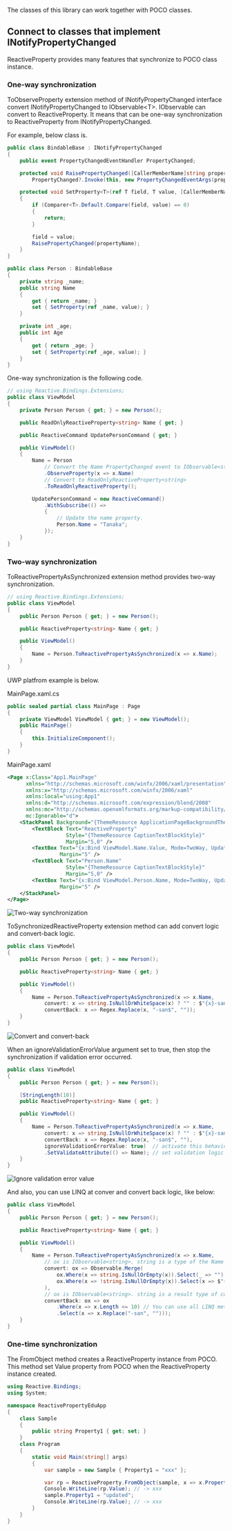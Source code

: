 The classes of this library can work together with POCO classes.

## Connect to classes that implement INotifyPropertyChanged

ReactiveProperty provides many features that synchronize to POCO class instance.

### One-way synchronization

ToObserveProperty extension method of INotifyPropertyChanged interface convert INotifyPropertyChanged to IObservable&lt;T&gt;.
IObservable can convert to ReactiveProperty. It means that can be one-way synchronization to ReactiveProperty from INotifyPropertyChanged.

For example, below class is.

```csharp
public class BindableBase : INotifyPropertyChanged
{
    public event PropertyChangedEventHandler PropertyChanged;

    protected void RaisePropertyChanged([CallerMemberName]string propertyName = null) =>
        PropertyChanged?.Invoke(this, new PropertyChangedEventArgs(propertyName));

    protected void SetProperty<T>(ref T field, T value, [CallerMemberName]string propertyName = null)
    {
        if (Comparer<T>.Default.Compare(field, value) == 0)
        {
            return;
        }

        field = value;
        RaisePropertyChanged(propertyName);
    }
}

public class Person : BindableBase
{
    private string _name;
    public string Name
    {
        get { return _name; }
        set { SetProperty(ref _name, value); }
    }

    private int _age;
    public int Age
    {
        get { return _age; }
        set { SetProperty(ref _age, value); }
    }
}
```

One-way synchronization is the following code.

```csharp
// using Reactive.Bindings.Extensions;
public class ViewModel
{
    private Person Person { get; } = new Person();

    public ReadOnlyReactiveProperty<string> Name { get; }

    public ReactiveCommand UpdatePersonCommand { get; }

    public ViewModel()
    {
        Name = Person
            // Convert the Name PropertyChanged event to IObservable<string>
            .ObserveProperty(x => x.Name)
            // Convert to ReadOnlyReactiveProperty<string>
            .ToReadOnlyReactiveProperty();

        UpdatePersonCommand = new ReactiveCommand()
            .WithSubscribe(() =>
            {
                // Update the name property.
                Person.Name = "Tanaka";
            });
    }
}
```

### Two-way synchronization

ToReactivePropertyAsSynchronized extension method provides two-way synchronization.

```csharp
// using Reactive.Bindings.Extensions;
public class ViewModel
{
    public Person Person { get; } = new Person();

    public ReactiveProperty<string> Name { get; }

    public ViewModel()
    {
        Name = Person.ToReactivePropertyAsSynchronized(x => x.Name);
    }
}
```

UWP platfrom example is below.

MainPage.xaml.cs

```csharp
public sealed partial class MainPage : Page
{
    private ViewModel ViewModel { get; } = new ViewModel();
    public MainPage()
    {
        this.InitializeComponent();
    }
}
```

MainPage.xaml

```xml
<Page x:Class="App1.MainPage"
      xmlns="http://schemas.microsoft.com/winfx/2006/xaml/presentation"
      xmlns:x="http://schemas.microsoft.com/winfx/2006/xaml"
      xmlns:local="using:App1"
      xmlns:d="http://schemas.microsoft.com/expression/blend/2008"
      xmlns:mc="http://schemas.openxmlformats.org/markup-compatibility/2006"
      mc:Ignorable="d">
    <StackPanel Background="{ThemeResource ApplicationPageBackgroundThemeBrush}">
        <TextBlock Text="ReactiveProperty"
                   Style="{ThemeResource CaptionTextBlockStyle}"
                   Margin="5,0" />
        <TextBox Text="{x:Bind ViewModel.Name.Value, Mode=TwoWay, UpdateSourceTrigger=PropertyChanged}"
                 Margin="5" />
        <TextBlock Text="Person.Name"
                   Style="{ThemeResource CaptionTextBlockStyle}"
                   Margin="5,0" />
        <TextBox Text="{x:Bind ViewModel.Person.Name, Mode=TwoWay, UpdateSourceTrigger=PropertyChanged}"
                 Margin="5" />
    </StackPanel>
</Page>
```

![Two-way synchronization](./images/work-together-with-poco-two-way-synchronization.gif)

ToSynchronizedReactiveProperty extension method can add convert logic and convert-back logic.

```csharp
public class ViewModel
{
    public Person Person { get; } = new Person();

    public ReactiveProperty<string> Name { get; }

    public ViewModel()
    {
        Name = Person.ToReactivePropertyAsSynchronized(x => x.Name,
            convert: x => string.IsNullOrWhiteSpace(x) ? "" : $"{x}-san",
            convertBack: x => Regex.Replace(x, "-san$", ""));
    }
}
```

![Convert and convert-back](./images/work-together-with-poco-two-way-synchronization-and-convert.gif)

When an ignoreValidationErrorValue argument set to true, then stop the synchronization if validation error occurred.

```csharp
public class ViewModel
{
    public Person Person { get; } = new Person();

    [StringLength(10)]
    public ReactiveProperty<string> Name { get; }

    public ViewModel()
    {
        Name = Person.ToReactivePropertyAsSynchronized(x => x.Name,
            convert: x => string.IsNullOrWhiteSpace(x) ? "" : $"{x}-san",
            convertBack: x => Regex.Replace(x, "-san$", ""),
            ignoreValidationErrorValue: true)  // activate this behavior
            .SetValidateAttribute(() => Name); // set validation logic
    }
}
```

![Ignore validation error value](./images/work-together-with-poco-two-way-synchronization-and-ignoreValidationError.gif)

And also, you can use LINQ at conver and convert back logic, like below:

```csharp
public class ViewModel
{
    public Person Person { get; } = new Person();

    public ReactiveProperty<string> Name { get; }

    public ViewModel()
    {
        Name = Person.ToReactivePropertyAsSynchronized(x => x.Name,
            // ox is IObservable<string>. string is a type of the Name property.
            convert: ox => Observable.Merge(
                ox.Where(x => string.IsNullOrEmpty(x)).Select(_ => ""),
                ox.Where(x => !string.IsNullOrEmpty(x)).Select(x => $"{x}-san")
            ),
            // ox is IObservable<string>. string is a result type of convert logic.
            convertBack: ox => ox
                .Where(x => x.Length <= 10) // You can use all LINQ methods like this.
                .Select(x => x.Replace("-san", "")));
    }
}
```

### One-time synchronization

The FromObject method creates a ReactiveProperty instance from POCO.
This method set Value property from POCO when the ReactiveProperty instance created.

```csharp
using Reactive.Bindings;
using System;

namespace ReactivePropertyEduApp
{
    class Sample
    {
        public string Property1 { get; set; }
    }
    class Program
    {
        static void Main(string[] args)
        {
            var sample = new Sample { Property1 = "xxx" };

            var rp = ReactiveProperty.FromObject(sample, x => x.Property1);
            Console.WriteLine(rp.Value); // -> xxx
            sample.Property1 = "updated";
            Console.WriteLine(rp.Value); // -> xxx
        }
    }
}
```

